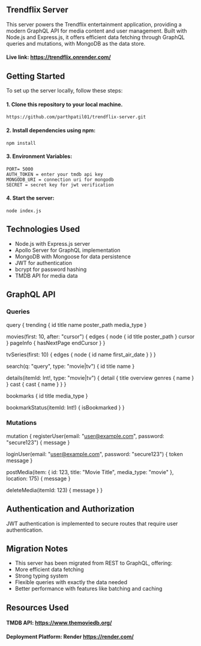 ## Trendflix Server
This server powers the Trendflix entertainment application, providing a modern GraphQL API for media content and user management. Built with Node.js and Express.js, it offers efficient data fetching through GraphQL queries and mutations, with MongoDB as the data store.

#### Live link: https://trendflix.onrender.com/

## Getting Started
To set up the server locally, follow these steps:
#### 1. Clone this repository to your local machine.
    https://github.com/parthpatil01/trendflix-server.git
#### 2. Install dependencies using npm: 
    npm install
#### 3. Environment Variables: 
    
    PORT= 5000
    AUTH_TOKEN = enter your tmdb api key 
    MONGODB_URI = connection uri for mongodb 
    SECRET = secret key for jwt verification 
   
####  4. Start the server:
    node index.js

## Technologies Used
* Node.js with Express.js server
* Apollo Server for GraphQL implementation
* MongoDB with Mongoose for data persistence
* JWT for authentication
* bcrypt for password hashing
* TMDB API for media data

## GraphQL API 

### Queries
query {
  trending {
    id
    title
    name
    poster_path
    media_type
  }
  
  movies(first: 10, after: "cursor") {
    edges {
      node {
        id
        title
        poster_path
      }
      cursor
    }
    pageInfo {
      hasNextPage
      endCursor
    }
  }
  
  tvSeries(first: 10) {
    edges {
      node {
        id
        name
        first_air_date
      }
    }
  }
  
  search(q: "query", type: "movie|tv") {
    id
    title
    name
  }
  
  details(itemId: Int!, type: "movie|tv") {
    detail {
      title
      overview
      genres {
        name
      }
    }
    cast {
      cast {
        name
      }
    }
  }
  
  bookmarks {
    id
    title
    media_type
  }
  
  bookmarkStatus(itemId: Int!) {
    isBookmarked
  }
}

### Mutations
mutation {
  registerUser(email: "user@example.com", password: "secure123") {
    message
  }
  
  loginUser(email: "user@example.com", password: "secure123") {
    token
    message
  }
  
  postMedia(item: {
    id: 123,
    title: "Movie Title",
    media_type: "movie"
  }, location: 175) {
    message
  }
  
  deleteMedia(itemId: 123) {
    message
  }
}
## Authentication and Authorization
JWT authentication is implemented to secure routes that require user authentication.  

## Migration Notes

* This server has been migrated from REST to GraphQL, offering:
* More efficient data fetching
* Strong typing system
* Flexible queries with exactly the data needed
* Better performance with features like batching and caching

## Resources Used
#### TMDB API: https://www.themoviedb.org/
#### Deployment Platform: Render https://render.com/
